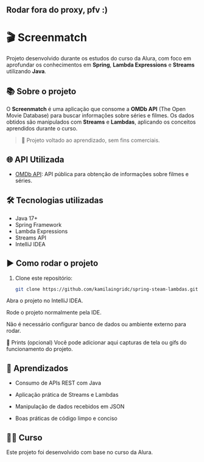 ## Rodar fora do proxy, pfv :)
# 🎬 Screenmatch

Projeto desenvolvido durante os estudos do curso da Alura, com foco em aprofundar os conhecimentos em **Spring**, **Lambda Expressions** e **Streams** utilizando **Java**.

## 📚 Sobre o projeto

O **Screenmatch** é uma aplicação que consome a **OMDb API** (The Open Movie Database) para buscar informações sobre séries e filmes. Os dados obtidos são manipulados com **Streams** e **Lambdas**, aplicando os conceitos aprendidos durante o curso.

> 🚀 Projeto voltado ao aprendizado, sem fins comerciais.

## 🌐 API Utilizada

- [OMDb API](https://www.omdbapi.com/): API pública para obtenção de informações sobre filmes e séries.

## 🛠 Tecnologias utilizadas

- Java 17+
- Spring Framework
- Lambda Expressions
- Streams API
- IntelliJ IDEA

## ▶️ Como rodar o projeto

1. Clone este repositório:
   ```bash
   git clone https://github.com/kamilaingridc/spring-steam-lambdas.git
Abra o projeto no IntelliJ IDEA.

Rode o projeto normalmente pela IDE.

Não é necessário configurar banco de dados ou ambiente externo para rodar.

📸 Prints (opcional)
Você pode adicionar aqui capturas de tela ou gifs do funcionamento do projeto.

## 🧠 Aprendizados

- Consumo de APIs REST com Java

- Aplicação prática de Streams e Lambdas

- Manipulação de dados recebidos em JSON

- Boas práticas de código limpo e conciso

## 👨‍🏫 Curso
Este projeto foi desenvolvido com base no curso da Alura.